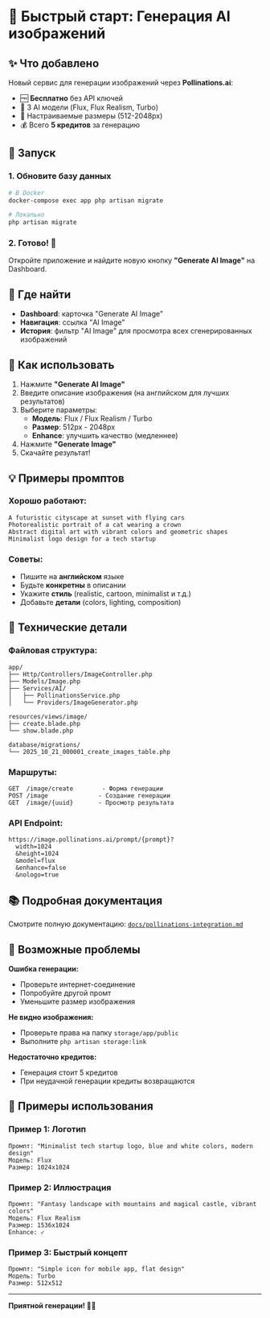 # 🎨 Быстрый старт: Генерация AI изображений

## ✨ Что добавлено

Новый сервис для генерации изображений через **Pollinations.ai**:
- 🆓 **Бесплатно** без API ключей
- 🎨 3 AI модели (Flux, Flux Realism, Turbo)
- 📐 Настраиваемые размеры (512-2048px)
- 💰 Всего **5 кредитов** за генерацию

## 🚀 Запуск

### 1. Обновите базу данных

```bash
# В Docker
docker-compose exec app php artisan migrate

# Локально
php artisan migrate
```

### 2. Готово! 🎉

Откройте приложение и найдите новую кнопку **"Generate AI Image"** на Dashboard.

## 📍 Где найти

- **Dashboard**: карточка "Generate AI Image"
- **Навигация**: ссылка "AI Image"
- **История**: фильтр "AI Image" для просмотра всех сгенерированных изображений

## 🎯 Как использовать

1. Нажмите **"Generate AI Image"**
2. Введите описание изображения (на английском для лучших результатов)
3. Выберите параметры:
   - **Модель**: Flux / Flux Realism / Turbo
   - **Размер**: 512px - 2048px
   - **Enhance**: улучшить качество (медленнее)
4. Нажмите **"Generate Image"**
5. Скачайте результат!

## 💡 Примеры промптов

### Хорошо работают:
```
A futuristic cityscape at sunset with flying cars
Photorealistic portrait of a cat wearing a crown
Abstract digital art with vibrant colors and geometric shapes
Minimalist logo design for a tech startup
```

### Советы:
- Пишите на **английском** языке
- Будьте **конкретны** в описании
- Укажите **стиль** (realistic, cartoon, minimalist и т.д.)
- Добавьте **детали** (colors, lighting, composition)

## 🔧 Технические детали

### Файловая структура:
```
app/
├── Http/Controllers/ImageController.php
├── Models/Image.php
├── Services/AI/
│   ├── PollinationsService.php
│   └── Providers/ImageGenerator.php

resources/views/image/
├── create.blade.php
└── show.blade.php

database/migrations/
└── 2025_10_21_000001_create_images_table.php
```

### Маршруты:
```
GET  /image/create        - Форма генерации
POST /image              - Создание генерации
GET  /image/{uuid}       - Просмотр результата
```

### API Endpoint:
```
https://image.pollinations.ai/prompt/{prompt}?
  width=1024
  &height=1024
  &model=flux
  &enhance=false
  &nologo=true
```

## 📚 Подробная документация

Смотрите полную документацию: [`docs/pollinations-integration.md`](docs/pollinations-integration.md)

## 🐛 Возможные проблемы

**Ошибка генерации:**
- Проверьте интернет-соединение
- Попробуйте другой промт
- Уменьшите размер изображения

**Не видно изображения:**
- Проверьте права на папку `storage/app/public`
- Выполните `php artisan storage:link`

**Недостаточно кредитов:**
- Генерация стоит 5 кредитов
- При неудачной генерации кредиты возвращаются

## 🎉 Примеры использования

### Пример 1: Логотип
```
Промпт: "Minimalist tech startup logo, blue and white colors, modern design"
Модель: Flux
Размер: 1024x1024
```

### Пример 2: Иллюстрация
```
Промпт: "Fantasy landscape with mountains and magical castle, vibrant colors"
Модель: Flux Realism
Размер: 1536x1024
Enhance: ✓
```

### Пример 3: Быстрый концепт
```
Промпт: "Simple icon for mobile app, flat design"
Модель: Turbo
Размер: 512x512
```

---

**Приятной генерации! 🎨✨**
